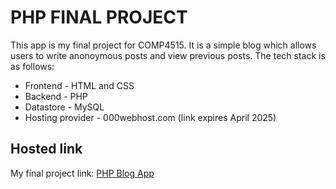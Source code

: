 # PHP FINAL PROJECT

This app is my final project for COMP4515. It is a simple blog which allows users to write anonoymous posts and view previous posts. The tech stack is as follows:

- Frontend - HTML and CSS
- Backend - PHP
- Datastore - MySQL
- Hosting provider - 000webhost.com (link expires April 2025)

## Hosted link

My final project link: [PHP Blog App](https://finnic-effort.000webhostapp.com/)
